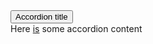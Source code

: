 <section class="au-accordion au-accordion--dark">
  <button href="#accordion-default-dark" class="au-accordion__title js-au-accordion au-accordion--closed" aria-controls="accordion-default-dark" aria-expanded="false"  onclick="return AU.accordion.Toggle( this )">Accordion title</button>
  <div class="au-accordion__body au-accordion--closed" id="accordion-default-dark">
    <div class="au-accordion__body-wrapper">
      Here <a href="#url">is</a> some accordion content
    </div>
  </div>
</section>
